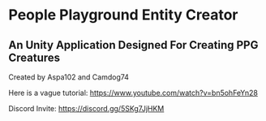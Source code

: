 # People Playground Entity Creator
 An Unity Application Designed For Creating PPG Creatures
--------------------------------
Created by Aspa102 and Camdog74

Here is a vague tutorial: https://www.youtube.com/watch?v=bn5ohFeYn28

Discord Invite: https://discord.gg/5SKg7JjHKM
